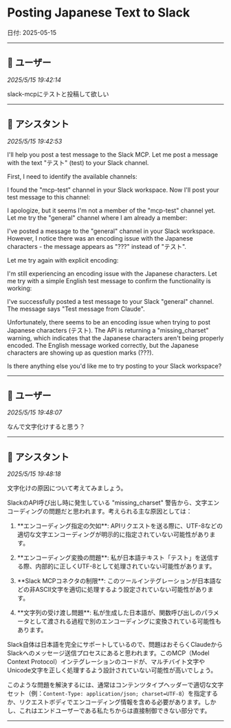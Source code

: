 # Posting Japanese Text to Slack

日付: 2025-05-15

---

## 👤 ユーザー
*2025/5/15 19:42:14*

slack-mcpにテストと投稿して欲しい

---

## 🤖 アシスタント
*2025/5/15 19:42:53*

I'll help you post a test message to the Slack MCP. Let me post a message with the text "テスト" (test) to your Slack channel.

First, I need to identify the available channels:


I found the "mcp-test" channel in your Slack workspace. Now I'll post your test message to this channel:


I apologize, but it seems I'm not a member of the "mcp-test" channel yet. Let me try the "general" channel where I am already a member:


I've posted a message to the "general" channel in your Slack workspace. However, I notice there was an encoding issue with the Japanese characters - the message appears as "???" instead of "テスト".

Let me try again with explicit encoding:


I'm still experiencing an encoding issue with the Japanese characters. Let me try with a simple English test message to confirm the functionality is working:


I've successfully posted a test message to your Slack "general" channel. The message says "Test message from Claude".

Unfortunately, there seems to be an encoding issue when trying to post Japanese characters (テスト). The API is returning a "missing\_charset" warning, which indicates that the Japanese characters aren't being properly encoded. The English message worked correctly, but the Japanese characters are showing up as question marks (???).

Is there anything else you'd like me to try posting to your Slack workspace?

---

## 👤 ユーザー
*2025/5/15 19:48:07*

なんで文字化けすると思う？

---

## 🤖 アシスタント
*2025/5/15 19:48:18*

文字化けの原因について考えてみましょう。

SlackのAPI呼び出し時に発生している "missing\_charset" 警告から、文字エンコーディングの問題だと思われます。考えられる主な原因としては：

1. \*\*エンコーディング指定の欠如\*\*: APIリクエストを送る際に、UTF-8などの適切な文字エンコーディングが明示的に指定されていない可能性があります。

2. \*\*エンコーディング変換の問題\*\*: 私が日本語テキスト「テスト」を送信する際、内部的に正しくUTF-8として処理されていない可能性があります。

3. \*\*Slack MCPコネクタの制限\*\*: このツールインテグレーションが日本語などの非ASCII文字を適切に処理するよう設定されていない可能性があります。

4. \*\*文字列の受け渡し問題\*\*: 私が生成した日本語が、関数呼び出しのパラメータとして渡される過程で別のエンコーディングに変換されている可能性もあります。

Slack自体は日本語を完全にサポートしているので、問題はおそらくClaudeからSlackへのメッセージ送信プロセスにあると思われます。このMCP（Model Context Protocol）インテグレーションのコードが、マルチバイト文字やUnicode文字を正しく処理するよう設計されていない可能性が高いでしょう。

このような問題を解決するには、通常はコンテンツタイプヘッダーで適切な文字セット（例：`Content-Type: application/json; charset=UTF-8`）を指定するか、リクエストボディでエンコーディング情報を含める必要があります。しかし、これはエンドユーザーである私たちからは直接制御できない部分です。

---
